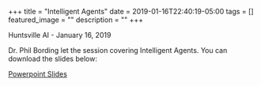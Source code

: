 +++
title =  "Intelligent Agents"
date = 2019-01-16T22:40:19-05:00
tags = []
featured_image = ""
description = ""
+++

Huntsville AI - January 16, 2019

Dr. Phil Bording let the session covering Intelligent Agents. You can download the slides below:

[Powerpoint Slides](https://github.com/HSV-AI/presentations/blob/master/2019/190116_m1002_Intelligent_Agents.pptx?raw=true)
